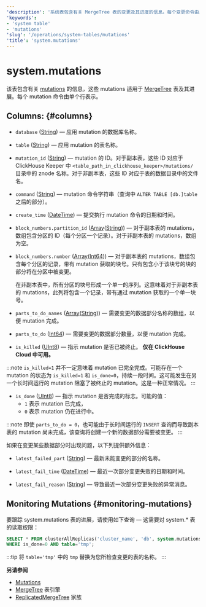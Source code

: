 ```yaml
---
'description': '系统表包含有关 MergeTree 表的变更及其进度的信息。每个变更命令由单个行表示。'
'keywords':
- 'system table'
- 'mutations'
'slug': '/operations/system-tables/mutations'
'title': 'system.mutations'
---
```



# system.mutations

该表包含有关 [mutations](/sql-reference/statements/alter/index.md#mutations) 的信息，这些 mutations 适用于 [MergeTree](/engines/table-engines/mergetree-family/mergetree.md) 表及其进展。每个 mutation 命令由单个行表示。

## Columns: {#columns}

- `database` ([String](/sql-reference/data-types/string.md)) — 应用 mutation 的数据库名称。

- `table` ([String](/sql-reference/data-types/string.md)) — 应用 mutation 的表名称。

- `mutation_id` ([String](/sql-reference/data-types/string.md)) — mutation 的 ID。对于副本表，这些 ID 对应于 ClickHouse Keeper 中 `<table_path_in_clickhouse_keeper>/mutations/` 目录中的 znode 名称。对于非副本表，这些 ID 对应于表的数据目录中的文件名。

- `command` ([String](/sql-reference/data-types/string.md)) — mutation 命令字符串（查询中 `ALTER TABLE [db.]table` 之后的部分）。

- `create_time` ([DateTime](/sql-reference/data-types/datetime.md)) — 提交执行 mutation 命令的日期和时间。

- `block_numbers.partition_id` ([Array](/sql-reference/data-types/array.md)([String](/sql-reference/data-types/string.md))) — 对于副本表的 mutations，数组包含分区的 ID（每个分区一个记录）。对于非副本表的 mutations，数组为空。

- `block_numbers.number` ([Array](/sql-reference/data-types/array.md)([Int64](/sql-reference/data-types/int-uint.md))) — 对于副本表的 mutations，数组包含每个分区的记录，带有 mutation 获取的块号。只有包含小于该块号的块的部分将在分区中被变更。

    在非副本表中，所有分区的块号形成一个单一的序列。这意味着对于非副本表的 mutations，此列将包含一个记录，带有通过 mutation 获取的一个单一块号。

- `parts_to_do_names` ([Array](/sql-reference/data-types/array.md)([String](/sql-reference/data-types/string.md))) — 需要变更的数据部分名称的数组，以便 mutation 完成。

- `parts_to_do` ([Int64](/sql-reference/data-types/int-uint.md)) — 需要变更的数据部分数量，以便 mutation 完成。

- `is_killed` ([UInt8](/sql-reference/data-types/int-uint.md)) — 指示 mutation 是否已被终止。 **仅在 ClickHouse Cloud 中可用。**

:::note 
`is_killed=1` 并不一定意味着 mutation 已完全完成。可能存在一个 mutation 的状态为 `is_killed=1` 和 `is_done=0`，持续一段时间。这可能发生在另一个长时间运行的 mutation 阻塞了被终止的 mutation。这是一种正常情况。
:::

- `is_done` ([UInt8](/sql-reference/data-types/int-uint.md)) — 指示 mutation 是否完成的标志。可能的值：
    - `1` 表示 mutation 已完成，
    - `0` 表示 mutation 仍在进行中。

:::note
即使 `parts_to_do = 0`，也可能由于长时间运行的 `INSERT` 查询而导致副本表的 mutation 尚未完成，该查询将创建一个新的数据部分需要被变更。
:::

如果在变更某些数据部分时出现问题，以下列提供额外信息：

- `latest_failed_part` ([String](/sql-reference/data-types/string.md)) — 最新未能变更的部分的名称。

- `latest_fail_time` ([DateTime](/sql-reference/data-types/datetime.md)) — 最近一次部分变更失败的日期和时间。

- `latest_fail_reason` ([String](/sql-reference/data-types/string.md)) — 导致最近一次部分变更失败的异常消息。

## Monitoring Mutations {#monitoring-mutations}

要跟踪 system.mutations 表的进展，请使用如下查询 — 这需要对 system.* 表的读取权限：

```sql
SELECT * FROM clusterAllReplicas('cluster_name', 'db', system.mutations)
WHERE is_done=0 AND table='tmp';
```

:::tip
将 `table='tmp'` 中的 `tmp` 替换为您所检查变更的表的名称。
:::

**另请参阅**

- [Mutations](/sql-reference/statements/alter/index.md#mutations)
- [MergeTree](/engines/table-engines/mergetree-family/mergetree.md) 表引擎
- [ReplicatedMergeTree](/engines/table-engines/mergetree-family/replication.md) 家族
